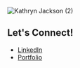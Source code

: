 ![Kathryn Jackson (2)](https://user-images.githubusercontent.com/65988644/107888504-9e23bc00-6eda-11eb-858f-36fd0ca0ef1e.png)

## Let's Connect!
* [LinkedIn](www.linkedin.com/in/kathrynlorrainej)
* [Portfolio](https://alumni.turing.io/alumni/kathryn-jackson)



